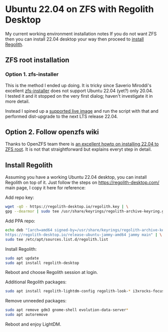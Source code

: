 # Ubuntu 22.04 on ZFS with Regolith Desktop

My current working environment installation notes
If you do not want ZFS then you can install 22.04 desktop your way then proceed to [install Regolith](#install-regolith).

## ZFS root installation
### Option 1. zfs-installer
This is the method I ended up doing.
It is tricky since Saverio Miroddi's excellent [zfs-installer](https://github.com/64kramsystem/zfs-installer) does not support Ubuntu 22.04 (yet?) only 20.04.\
I tested it and it stopped on the very first dialog; haven't investigate it in more detail.

Instead I spined up a [supported live image](https://releases.ubuntu.com/20.04/) and run the script with that and performed dist-upgrade to the next LTS release 22.04.

## Option 2. Follow openzfs wiki
Thanks to OpenZFS team there is [an excellent howto on installing 22.04 to ZFS root](https://openzfs.github.io/openzfs-docs/Getting%20Started/Ubuntu/Ubuntu%2022.04%20Root%20on%20ZFS.html).
It is not that straightforward but explains everyt step in detail.

## Install Regolith
Assuming you have a working Ubuntu 22.04 desktop, you can install Regolith on top of it.
Just follow the steps on https://regolith-desktop.com/ main page, I copy it here for reference:

Add repo key:

```sh
wget -qO - https://regolith-desktop.io/regolith.key | \
gpg --dearmor | sudo tee /usr/share/keyrings/regolith-archive-keyring.gpg > /dev/null
```

Add PPA repo:

```sh
echo deb "[arch=amd64 signed-by=/usr/share/keyrings/regolith-archive-keyring.gpg] \
https://regolith-desktop.io/release-ubuntu-jammy-amd64 jammy main" | \
sudo tee /etc/apt/sources.list.d/regolith.list
```

Install Regolith:

```sh
sudo apt update
sudo apt install regolith-desktop 
```

Reboot and choose Regolith session at login.

Additional Regolith packages:

```sh
sudo apt install regolith-lightdm-config regolith-look-* i3xrocks-focused-window-name i3xrocks-rofication i3xrocks-info i3xrocks-app-launcher i3xrocks-memory i3xrocks-battery
```

Remove unneeded packages:

```sh
sudo apt remove gdm3 gnome-shell evolution-data-server*
sudo apt autoremove
```

Reboot and enjoy LightDM. 


